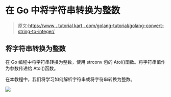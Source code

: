 # 在 Go 中将字符串转换为整数

> 原文:[https://www . tutorial kart . com/golang-tutorial/golang-convert-string-to-integer/](https://www.tutorialkart.com/golang-tutorial/golang-convert-string-to-integer/)

## 将字符串转换为整数

在 Go 编程中将字符串转换为整数，使用 strconv 包的 Atoi()函数。将字符串值作为参数传递给 Atoi()函数。

在本教程中，我们将学习如何解析字符串或将字符串转换为整数。

[![](../Images/925da31b32d6bc3827932f6c8afb11bb.png)](https://www.tutorialkart.com/)